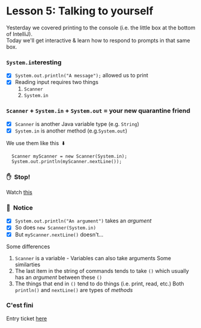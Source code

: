 # Lesson 5: Talking to yourself

Yesterday we covered printing to the console (i.e. the little box at the bottom of IntelliJ).\
Today we'll get interactive & learn how to respond to prompts in that same box.

### `System.in`teresting
  - [x] `System.out.println("A message");` allowed us to print
  - [x] Reading input requires two things
    1. `Scanner`
    2. `System.in`

### `Scanner` + `System.in` + `System.out` = your new quarantine friend
  - [x] `Scanner` is another Java variable type (e.g. `String`)
  - [x] `System.in` is another method (e.g.`System.out`)
  
We use them like this &nbsp;:arrow_down:
```
  Scanner myScanner = new Scanner(System.in);
  System.out.println(myScanner.nextLine());
```
### :hand:&nbsp; Stop!
Watch [this](https://youtube.com)

### :thought_balloon:&nbsp; Notice
  - [x] `System.out.println("An argument")` takes an _argument_
  - [x] So does `new Scanner(System.in)`
  - [x] But `myScanner.nextLine()` doesn't...
  
Some differences
  1. `Scanner` is a variable
    - Variables can also take arguments 
Some similarties
  1. The last item in the string of commands tends to take `()` which usually has an _argument_ between these `()`
  2. The things that end in `()` tend to do things (i.e. print, read, etc.)
Both `println()` and `nextLine()` are types of _methods_

### C'est fini
Entry ticket [here](https://forms.office.com/Pages/ResponsePage.aspx?id=P9fbuiFvgkyZJ5ogeV5C0bXAAGShYuhAq0O_bKHZJnxUM0xIMUo3V1BBU05ZSlNVUjE5WExTQ1FURyQlQCN0PWcu)
